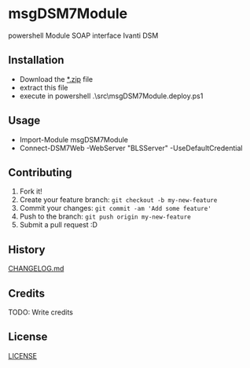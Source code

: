 # msgDSM7Module

powershell Module SOAP interface Ivanti DSM

## Installation

* Download the [*.zip](/uwefranke/msgDSM7Module/releases) file
* extract this file
* execute in powershell .\src\msgDSM7Module.deploy.ps1

## Usage

* Import-Module msgDSM7Module
* Connect-DSM7Web -WebServer "BLSServer" -UseDefaultCredential

## Contributing

1. Fork it!
2. Create your feature branch: `git checkout -b my-new-feature`
3. Commit your changes: `git commit -am 'Add some feature'`
4. Push to the branch: `git push origin my-new-feature`
5. Submit a pull request :D

## History

[CHANGELOG.md](/uwefranke/msgDSM7Module/blob/master/CHANGELOG.md)

## Credits

TODO: Write credits

## License

[LICENSE](/uwefranke/msgDSM7Module/blob/master/LICENSE)